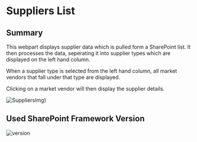 # Suppliers List
## Summary

This webpart displays supplier data which is pulled form a SharePoint list. It then processes the data, seperating it into supplier types which are displayed on the left hand column.

When a supplier type is selected from the left hand column, all market vendors that fall under that type are displayed.

Clicking on a market vendor will then display the supplier details.



![SuppliersImg](https://i.ibb.co/XWCKCbG/ezgif-2-ae3b0447f8.gif))


## Used SharePoint Framework Version

![version](https://img.shields.io/npm/v/@microsoft/sp-component-base/latest?color=green)

